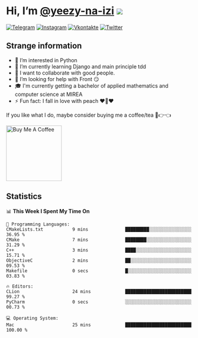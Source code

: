 # Hi, I’m [@yeezy-na-izi](https://github.com/yeezy-na-izi/) ![](https://visitor-badge.glitch.me/badge?page_id=yeezy-na-izi.yeezy-na-izi)

[![Telegram](https://img.shields.io/badge/Telegram-262424?style=for-the-badge&logo=Telegram)](https://t.me/yeezy_na_izi)
[![Instagram](https://img.shields.io/badge/Instagram-262424?style=for-the-badge&logo=Instagram)](https://www.instagram.com/yeezy_na_izi)
[![Vkontakte](https://img.shields.io/badge/VK-262424?style=for-the-badge&logo=Vk&logoColor=0077FF)](https://vk.com/yeezy_na_izi)
[![Twitter](https://img.shields.io/badge/Twitter-262424?style=for-the-badge&logo=Twitter)](https://twitter.com/yeezynaizi)

## Strange information
  
- 👀 I’m interested in Python
- 🌱 I’m currently learning Django and main principle tdd
- 💞️ I want to collaborate with good people.
- 🤔 I’m looking for help with Front 😏
- 🎓 I'm currently getting a bachelor of applied mathematics and computer science at MIREA
- ⚡️ Fun fact: I fall in love with peach ❤️🍑❤️

If you like what I do, maybe consider buying me a coffee/tea 🥺👉👈

<a href="https://www.buymeacoffee.com/yeezynaizi" target="_blank"><img src="https://cdn.buymeacoffee.com/buttons/v2/default-red.png" alt="Buy Me A Coffee" width="150" ></a>

## Statistics

<!--START_SECTION:waka-->
📊 **This Week I Spent My Time On** 

```text
💬 Programming Languages: 
CMakeLists.txt           9 mins              █████████░░░░░░░░░░░░░░░░   36.95 % 
CMake                    7 mins              ████████░░░░░░░░░░░░░░░░░   31.29 % 
C++                      3 mins              ████░░░░░░░░░░░░░░░░░░░░░   15.71 % 
ObjectiveC               2 mins              ██░░░░░░░░░░░░░░░░░░░░░░░   09.53 % 
Makefile                 0 secs              █░░░░░░░░░░░░░░░░░░░░░░░░   03.83 % 

🔥 Editors: 
CLion                    24 mins             █████████████████████████   99.27 % 
PyCharm                  0 secs              ░░░░░░░░░░░░░░░░░░░░░░░░░   00.73 % 

💻 Operating System: 
Mac                      25 mins             █████████████████████████   100.00 % 
```


<!--END_SECTION:waka-->

